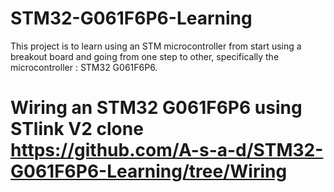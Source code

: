 # STM32-G061F6P6-Learning
This project is to learn using an STM microcontroller from start using a breakout board and going from one step to other, specifically the microcontroller : STM32 G061F6P6.

# Wiring an STM32 G061F6P6 using STlink V2 clone https://github.com/A-s-a-d/STM32-G061F6P6-Learning/tree/Wiring
